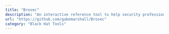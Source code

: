 ```yaml
---
title: "Brosec"
description: "An interactive reference tool to help security professionals utilize useful payloads and commands."
url: "https://github.com/gabemarshall/Brosec"
category: "Black Hat Tools"
---
```


